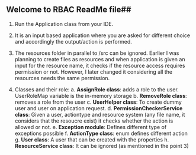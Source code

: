 ## Welcome to RBAC ReadMe file##
1. Run the Application class from your IDE.

2. It is an input based application where you are asked for different choice and accordingly the output/action is performed.

3. The resources folder in parallel to /src can be ignored. Earlier I was planning to create files as resources and when application is given an input for the resource name, it checks if the resource access requires permission or not. However, I later changed it considering all the resources needs the same permission.

4. Classes and their role: 
a. **AssignRole class**: adds a role to the user. UserRoleMap variable is the in-memory storage
b. **RemoveRole class**: removes a role from the user
c. **UserHelper class**: To create dummy user and user on application request.
d. **PermissionCheckerService class**: Given a user, actiontype and resource system (any file name, it considers that the resoucre exist) it checks whether the action is allowed or not.
e. **Exception module**: Defines different type of exceptions possible
f. **ActionType class**:  enum defines different action
g. **User class**: A user that can be created with the properties
h. **ResourceService class**: It can be ignored (as mentioned in the point 3)
